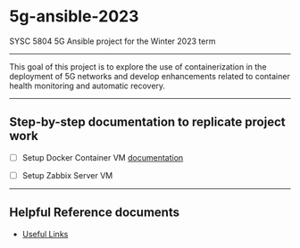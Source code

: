 # 5g-ansible-2023
SYSC 5804 5G Ansible project for the Winter 2023 term

---
This goal of this project is to explore the use of containerization in the deployment of 5G networks and develop enhancements related to container health monitoring and automatic recovery.

---
## Step-by-step documentation to replicate project work
- [ ] Setup Docker Container VM [documentation](documents/setup-docker-vm.md)

- [ ] Setup Zabbix Server VM

---
## Helpful Reference documents
* [Useful Links](documents/useful-links.md)